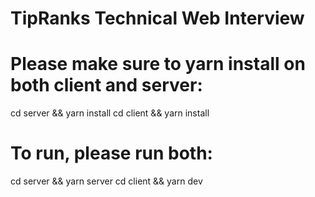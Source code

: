 # TipRanks Technical Web Interview

# Please make sure to yarn install on both client and server:
cd server && yarn install
cd client && yarn install

# To run, please run both:
cd server && yarn server
cd client && yarn dev
